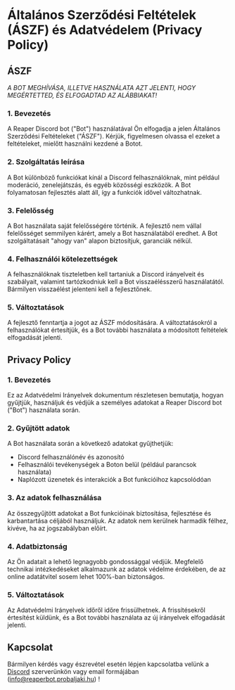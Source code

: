 # Általános Szerződési Feltételek (ÁSZF) és Adatvédelem (Privacy Policy)



## ÁSZF

_A BOT MEGHÍVÁSA, ILLETVE HASZNÁLATA AZT JELENTI, HOGY MEGÉRTETTED, ÉS ELFOGADTAD AZ ALÁBBIAKAT!_


### 1. Bevezetés

A Reaper Discord bot ("Bot") használatával Ön elfogadja a jelen Általános Szerződési Feltételeket ("ÁSZF"). Kérjük, figyelmesen olvassa el ezeket a feltételeket, mielőtt használni kezdené a Botot.

### 2. Szolgáltatás leírása

A Bot különböző funkciókat kínál a Discord felhasználóknak, mint például moderáció, zenelejátszás, és egyéb közösségi eszközök. A Bot folyamatosan fejlesztés alatt áll, így a funkciók idővel változhatnak.

### 3. Felelősség

A Bot használata saját felelősségére történik. A fejlesztő nem vállal felelősséget semmilyen kárért, amely a Bot használatából eredhet. A Bot szolgáltatásait "ahogy van" alapon biztosítjuk, garanciák nélkül.

### 4. Felhasználói kötelezettségek

A felhasználóknak tiszteletben kell tartaniuk a Discord irányelveit és szabályait, valamint tartózkodniuk kell a Bot visszaélésszerű használatától. Bármilyen visszaélést jelenteni kell a fejlesztőnek.

### 5. Változtatások

A fejlesztő fenntartja a jogot az ÁSZF módosítására. A változtatásokról a felhasználókat értesítjük, és a Bot további használata a módosított feltételek elfogadását jelenti.





## Privacy Policy

### 1. Bevezetés

Ez az Adatvédelmi Irányelvek dokumentum részletesen bemutatja, hogyan gyűjtjük, használjuk és védjük a személyes adatokat a Reaper Discord bot ("Bot") használata során.

### 2. Gyűjtött adatok

A Bot használata során a következő adatokat gyűjthetjük:
- Discord felhasználónév és azonosító
- Felhasználói tevékenységek a Boton belül (például parancsok használata)
- Naplózott üzenetek és interakciók a Bot funkcióihoz kapcsolódóan

### 3. Az adatok felhasználása

Az összegyűjtött adatokat a Bot funkcióinak biztosítása, fejlesztése és karbantartása céljából használjuk. Az adatok nem kerülnek harmadik félhez, kivéve, ha az jogszabályban előírt.

### 4. Adatbiztonság

Az Ön adatait a lehető legnagyobb gondossággal védjük. Megfelelő technikai intézkedéseket alkalmazunk az adatok védelme érdekében, de az online adatátvitel sosem lehet 100%-ban biztonságos.


### 5. Változtatások

Az Adatvédelmi Irányelvek időről időre frissülhetnek. A frissítésekről értesítést küldünk, és a Bot további használata az új irányelvek elfogadását jelenti.



## Kapcsolat

Bármilyen kérdés vagy észrevétel esetén lépjen kapcsolatba velünk a [Discord](https://dsc.gg/reaper-support) szerverünkön vagy email formájában (info@reaperbot.probaljaki.hu) !

 
